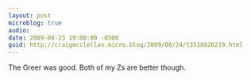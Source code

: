 ```yaml
---
layout: post
microblog: true
audio: 
date: 2009-08-23 19:00:00 -0500
guid: http://craigmcclellan.micro.blog/2009/08/24/t3518826219.html
---
```

The Greer was good. Both of my Zs are better though.

